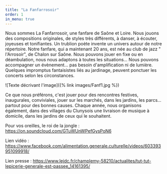 ```yaml
---
title: "La Fanfarrosoir"
order: 1
in_menu: true
---
```

Nous sommes La Fanfarrosoir, une fanfare de Saône et Loire. 
Nous jouons des compositions originales, de styles très différents, à danser, à écouter, joyeuses et tonifiantes.
Un trublion poète invente un univers autour de notre répertoire.
Notre fanfare, qui a maintenant 20 ans, est née au club de jazz " l'Arrosoir", de Chalon sur Saône.
Nous pouvons jouer en fixe ou en déambulation, nous nous adaptons à toutes les situations... Nous pouvons accompagner un évènement... pas besoin d'amplification ni de lumière. Quelques impromptus fantaisistes liés au jardinage, peuvent ponctuer les concerts selon les circonstances.

![Texte décrivant l'image]({% link images/Fanf1.jpg %})
 

Ce que nous préférons, c'est jouer pour des rencontres festives, inaugurales, conviviales, jouer sur les marchés, dans les jardins, les parcs... partout pour des bonnes causes. 
Chaque année, nous organisons également, dans des villages du Clunysois une livraison de musique à domicile, dans les jardins de ceux qui le souhaitent.  

Pour vos oreilles, le roi de la jongle : https://on.soundcloud.com/GTuWUnWPefGysPoN6


Lien vidéo : https://www.facebook.com/alimentation.generale.culturelle/videos/603393951099918/

Lien presse : 
https://www.lejdc.fr/champlemy-58210/actualites/tut-tut-lepicerie-generale-est-passee_14161395/ 